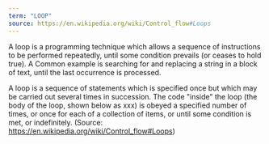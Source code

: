 ```yaml
---
term: "LOOP"
source: https://en.wikipedia.org/wiki/Control_flow#Loops
---
```


A loop is a programming technique which allows a sequence of instructions to be performed repeatedly, until some condition prevails (or ceases to hold true). A Common example is searching for and replacing a string in a block of text, until the last occurrence is processed.

A loop is a sequence of statements which is specified once but which may be carried out several times in succession. The code "inside" the loop (the body of the loop, shown below as xxx) is obeyed a specified number of times, or once for each of a collection of items, or until some condition is met, or indefinitely. (Source: https://en.wikipedia.org/wiki/Control_flow#Loops)
